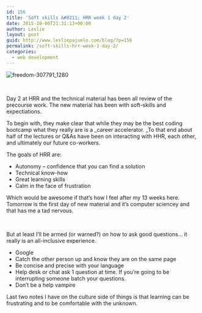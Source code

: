 ```yaml
---
id: 156
title: 'Soft skills &#8211; HRR week 1 day 2'
date: 2015-10-06T21:31:13+00:00
author: Leslie
layout: post
guid: http://www.lesliepajuelo.com/blog/?p=156
permalink: /soft-skills-hrr-week-1-day-2/
categories:
  - web development
---
```

<img class="aligncenter wp-image-157 " src="http://i0.wp.com/www.lesliepajuelo.com/blog/wp-content/uploads/2015/10/freedom-307791_1280.png?resize=628%2C471" alt="freedom-307791_1280" srcset="http://i0.wp.com/www.lesliepajuelo.com/blog/wp-content/uploads/2015/10/freedom-307791_1280.png?resize=300%2C225 300w, http://i0.wp.com/www.lesliepajuelo.com/blog/wp-content/uploads/2015/10/freedom-307791_1280.png?resize=1024%2C768 1024w, http://i0.wp.com/www.lesliepajuelo.com/blog/wp-content/uploads/2015/10/freedom-307791_1280.png?w=1280 1280w" sizes="(max-width: 628px) 100vw, 628px" data-recalc-dims="1" />

&nbsp;

Day 2 at HRR and the technical material has been all review of the precourse work. The new material has been with soft-skills and expectiations.

To begin with, they make clear that while they may be the best coding bootcamp what they really are is a _career accelerator. _To that end about half of the lectures or Q&As have been on interacting with HHR, each other, and ultimately our future co-workers.

The goals of HRR are:

  * Autonomy &#8211; confidence that you can find a solution
  * Technical know-how
  * Great learning skills
  * Calm in the face of frustration

Which would be awesome if that&#8217;s how I feel after my 13 weeks here. Tomorrow is the first day of new material and it&#8217;s computer sciencey and that has me a tad nervous.

&nbsp;

But at least I&#8217;ll be armed (or warned?) on how to ask good questions&#8230; it really is an all-inclusive experience.

  * Google
  * Catch the other person up and know they are on the same page
  * Be concise and precise with your language
  * Help desk or chat ask 1 question at time. If you&#8217;re going to be interrupting someone batch your questions.
  * Don&#8217;t be a help vampire

Last two notes I have on the culture side of things is that learning can be frustrating and to be comfortable with the unknown.

&nbsp;

&nbsp;

&nbsp;

&nbsp;

&nbsp;